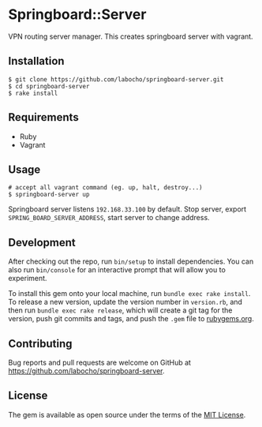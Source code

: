# Springboard::Server

VPN routing server manager. This creates springboard server with vagrant.

## Installation

    $ git clone https://github.com/labocho/springboard-server.git
    $ cd springboard-server
    $ rake install

## Requirements

- Ruby
- Vagrant

## Usage

    # accept all vagrant command (eg. up, halt, destroy...)
    $ springboard-server up

Springboard server listens `192.168.33.100` by default.
Stop server, export `SPRING_BOARD_SERVER_ADDRESS`, start server to change address.

## Development

After checking out the repo, run `bin/setup` to install dependencies. You can also run `bin/console` for an interactive prompt that will allow you to experiment.

To install this gem onto your local machine, run `bundle exec rake install`. To release a new version, update the version number in `version.rb`, and then run `bundle exec rake release`, which will create a git tag for the version, push git commits and tags, and push the `.gem` file to [rubygems.org](https://rubygems.org).

## Contributing

Bug reports and pull requests are welcome on GitHub at https://github.com/labocho/springboard-server.

## License

The gem is available as open source under the terms of the [MIT License](https://opensource.org/licenses/MIT).
